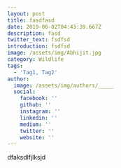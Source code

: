 ```yaml
---
layout: post
title: fasdfasd
date: 2019-06-02T04:43:39.667Z
description: fasd
twitter_text: fsdfsd
introduction: fsdfsd
image: /assets/img/Abhijit.jpg
category: Wildlife
tags:
  - 'Tag1, Tag2'
author:
  image: /assets/img/authors/_____
  social:
    facebook: ''
    github: ''
    instagram: ''
    linkedin: ''
    medium: ''
    twitter: ''
    website: ''
---
```

dfaksdlfjlksjd
